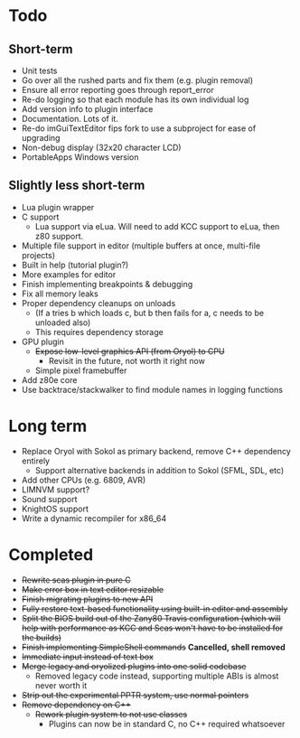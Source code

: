# Todo

## Short-term

* Unit tests
* Go over all the rushed parts and fix them (e.g. plugin removal)
* Ensure all error reporting goes through report_error
* Re-do logging so that each module has its own individual log
* Add version info to plugin interface
* Documentation. Lots of it.
* Re-do imGuiTextEditor fips fork to use a subproject for ease of upgrading
* Non-debug display (32x20 character LCD)
* PortableApps Windows version

## Slightly less short-term

* Lua plugin wrapper
* C support
	* Lua support via eLua. Will need to add KCC support to eLua, then z80 support.
* Multiple file support in editor (multiple buffers at once, multi-file projects)
* Built in help (tutorial plugin?)
* More examples for editor
* Finish implementing breakpoints & debugging
* Fix all memory leaks
* Proper dependency cleanups on unloads
	* (If a tries b which loads c, but b then fails for a, c needs to be unloaded also)
	* This requires dependency storage
* GPU plugin
	* ~~Expose low-level graphics API (from Oryol) to CPU~~
		* Revisit in the future, not worth it right now
	* Simple pixel framebuffer
* Add z80e core
* Use backtrace/stackwalker to find module names in logging functions

# Long term

* Replace Oryol with Sokol as primary backend, remove C++ dependency entirely
	* Support alternative backends in addition to Sokol (SFML, SDL, etc)
* Add other CPUs (e.g. 6809, AVR)
* LIMNVM support?
* Sound support
* KnightOS support
* Write a dynamic recompiler for x86_64

# Completed

* ~~Rewrite scas plugin in pure C~~
* ~~Make error box in text editor resizable~~
* ~~Finish migrating plugins to new API~~
* ~~Fully restore text-based functionality using built-in editor and assembly~~
* ~~Split the BIOS build out of the Zany80 Travis configuration (which will help
with performance as KCC and Scas won't have to be installed for the builds)~~
* ~~Finish implementing SimpleShell commands~~ **Cancelled, shell removed**
* ~~Immediate input instead of text box~~
* ~~Merge legacy and oryolized plugins into one solid codebase~~
	* Removed legacy code instead, supporting multiple ABIs is almost never worth it
* ~~Strip out the experimental PPTR system, use normal pointers~~
* ~~Remove dependency on C++~~
	* ~~Rework plugin system to not use classes~~
		* Plugins can now be in standard C, no C++ required whatsoever
